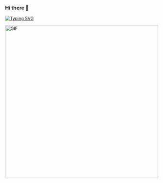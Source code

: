 ### Hi there 👋

[![Typing SVG](https://readme-typing-svg.herokuapp.com?font=Goblin+One&color=E220FF&center=true&vCenter=true&lines=Welcome+to+my+GitHub)](https://git.io/typing-svg)

<img hight="400" width="500" alt="GIF" align="center" src="https://github.com/liuligames/liuligames/blob/main/assets/tenor.gif">
